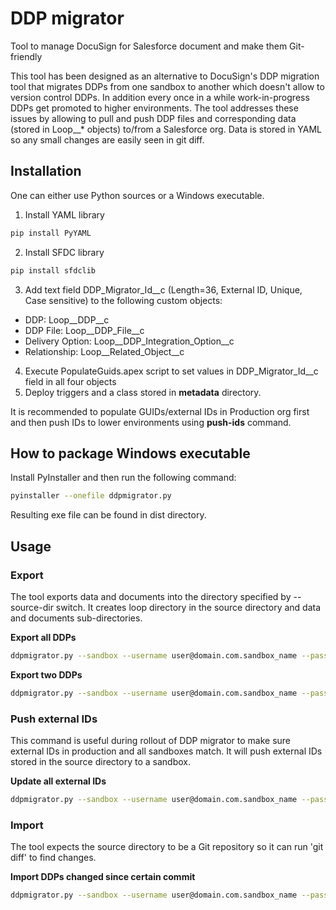 # DDP migrator
Tool to manage DocuSign for Salesforce document and make them Git-friendly


This tool has been designed as an alternative to DocuSign's DDP migration tool
that migrates DDPs from one sandbox to another which doesn't allow to version
control DDPs. In addition every once in a while work-in-progress DDPs get
promoted to higher environments.
The tool addresses these issues by allowing to pull and push DDP files and
corresponding data (stored in Loop__* objects) to/from a Salesforce org.
Data is stored in YAML so any small changes are easily seen in git diff.

## Installation

One can either use Python sources or a Windows executable.

1. Install YAML library
```sh
pip install PyYAML
```

2. Install SFDC library
```sh
pip install sfdclib
```

3. Add text field DDP\_Migrator\_Id\_\_c (Length=36, External ID, Unique, Case sensitive) to the following custom objects:
 * DDP: Loop\_\_DDP\_\_c
 * DDP File: Loop\_\_DDP\_File\_\_c
 * Delivery Option: Loop\_\_DDP\_Integration_Option\_\_c
 * Relationship: Loop\_\_Related\_Object\_\_c

4. Execute PopulateGuids.apex script to set values in DDP\_Migrator\_Id\_\_c field in all four objects
5. Deploy triggers and a class stored in **metadata** directory.

It is recommended to populate GUIDs/external IDs in Production org first
and then push IDs to lower environments using **push-ids** command.

How to package Windows executable
---------------------------------
Install PyInstaller and then run the following command:
```sh
pyinstaller --onefile ddpmigrator.py
```
Resulting exe file can be found in dist directory.

## Usage

### Export

The tool exports data and documents into the directory specified by --source-dir switch.
It creates loop directory in the source directory and data and documents sub-directories.

**Export all DDPs**
```sh
ddpmigrator.py --sandbox --username user@domain.com.sandbox_name --password Secret --source-dir .. export
```

**Export two DDPs**
```sh
ddpmigrator.py --sandbox --username user@domain.com.sandbox_name --password Secret --source-dir .. export --ddp "DDP one" "DDP two"
```

### Push external IDs

This command is useful during rollout of DDP migrator to make sure external IDs in production and all sandboxes match.
It will push external IDs stored in the source directory to a sandbox.

**Update all external IDs**
```sh
ddpmigrator.py --sandbox --username user@domain.com.sandbox_name --password Secret --source-dir .. push-ids
```

### Import
The tool expects the source directory to be a Git repository so it can run 'git diff' to find changes.

**Import DDPs changed since certain commit**
```sh
ddpmigrator.py --sandbox --username user@domain.com.sandbox_name --password Secret --source-dir .. --baseline 6771fbc7 import
```